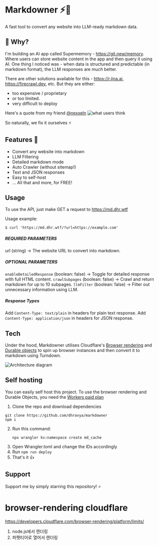 # Markdowner ⚡📝

A fast tool to convert any website into LLM-ready markdown data.

## 👀 Why?

I'm building an AI app called Supermemory - https://git.new/memory. Where users can store website content in the app and then query it using AI. One thing I noticed was - when data is structured and predictable (in markdown format), the LLM responses are _much_ better.

There are other solutions available for this - https://r.jina.ai, https://firecrawl.dev, etc. But they are either:

- too expensive / proprietary
- or too limited.
- very difficult to deploy

Here's a quote from my friend [@nexxeln](https://github.com/nexxeln)
![what users think](https://i.dhr.wtf/r/Clipboard_May_9,_2024_at_12.35 AM.png)

So naturally, we fix it ourselves ⚡

## Features 🚀

- Convert any website into markdown
- LLM Filtering
- Detailed markdown mode
- Auto Crawler (without sitemap!)
- Text and JSON responses
- Easy to self-host
- ... All that and more, for FREE!

## Usage

To use the API, just make GET a request to https://md.dhr.wtf

Usage example:

```
$ curl 'https://md.dhr.wtf/?url=https://example.com'
```

##### _REQUIRED PARAMETERS_

url (string) -> The website URL to convert into markdown.

##### _OPTIONAL PARAMETERS_

`enableDetailedResponse` (boolean: false) -> Toggle for detailed response with full HTML content.
`crawlSubpages` (boolean: false) -> Crawl and return markdown for up to 10 subpages.
`llmFilter` (boolean: false) -> Filter out unnecessary information using LLM.

##### _Response Types_

Add `Content-Type: text/plain` in headers for plain text response.
Add `Content-Type: application/json` in headers for JSON response.

## Tech

Under the hood, Markdowner utilises Cloudflare's [Browser rendering](https://developers.cloudflare.com/browser-rendering/) and [Durable objects](https://developers.cloudflare.com/durable-objects/) to spin up browser instances and then convert it to markdown using Turndown.

![Architecture diagram](https://i.dhr.wtf/r/Clipboard_May_9,_2024_at_12.25 AM.png)

## Self hosting

You can easily self host this project. To use the browser rendering and Durable Objects, you need the [Workers paid plan](https://developers.cloudflare.com/workers-ai/platform/pricing/)

1. Clone the repo and download dependencies

```
git clone https://github.com/dhravya/markdowner
npm i
```

2. Run this command:
   ```
   npx wrangler kv:namespace create md_cache
   ```
3. Open Wrangler.toml and change the IDs accordingly
4. Run `npm run deploy`
5. That's it 👍

## Support

Support me by simply starring this repository! ⭐

# browser-rendering cloudflare

https://developers.cloudflare.com/browser-rendering/platform/limits/

1. node.js에서 렌더링
2. 퍼펫티어로 열어서 렌더링

